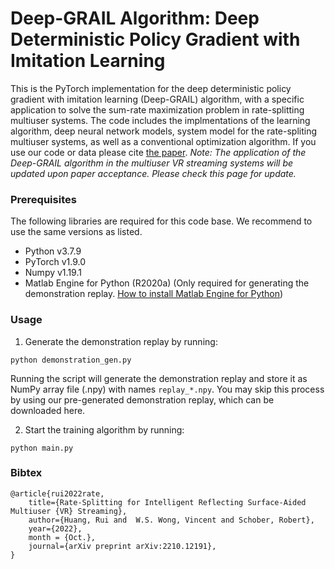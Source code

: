 # Deep-GRAIL Algorithm: Deep Deterministic Policy Gradient with Imitation Learning

This is the PyTorch implementation for the deep deterministic policy gradient with imitation learning (Deep-GRAIL) algorithm, with a specific application to solve the sum-rate maximization problem in rate-splitting multiuser systems. The code includes the implmentations of the learning algorithm, deep neural network models, system model for the rate-spliting multiuser systems, as well as a conventional optimization algorithm. If you use our code or data please cite [the paper](https://arxiv.org/abs/2210.12191). _Note: The application of the Deep-GRAIL algorithm in the multiuser VR streaming systems will be updated upon paper acceptance. Please check this page for update._ 

### Prerequisites

The following libraries are required for this code base. We recommend to use the same versions as listed.
* Python v3.7.9
* PyTorch v1.9.0
* Numpy v1.19.1
* Matlab Engine for Python (R2020a) (Only required for generating the demonstration replay. [How to install Matlab Engine for Python](https://www.mathworks.com/help/matlab/matlab_external/install-the-matlab-engine-for-python.html))

### Usage
1. Generate the demonstration replay by running:
```
python demonstration_gen.py
```
Running the script will generate the demonstration replay and store it as NumPy array file (.npy) with names `replay_*.npy`. You may skip this process by using our pre-generated demonstration replay, which can be downloaded here.

2. Start the training algorithm by running:
```
python main.py
``` 

### Bibtex

```
@article{rui2022rate,
    title={Rate-Splitting for Intelligent Reflecting Surface-Aided Multiuser {VR} Streaming},
   	author={Huang, Rui and  W.S. Wong, Vincent and Schober, Robert},
    year={2022},
    month = {Oct.},
    journal={arXiv preprint arXiv:2210.12191},
}
```
